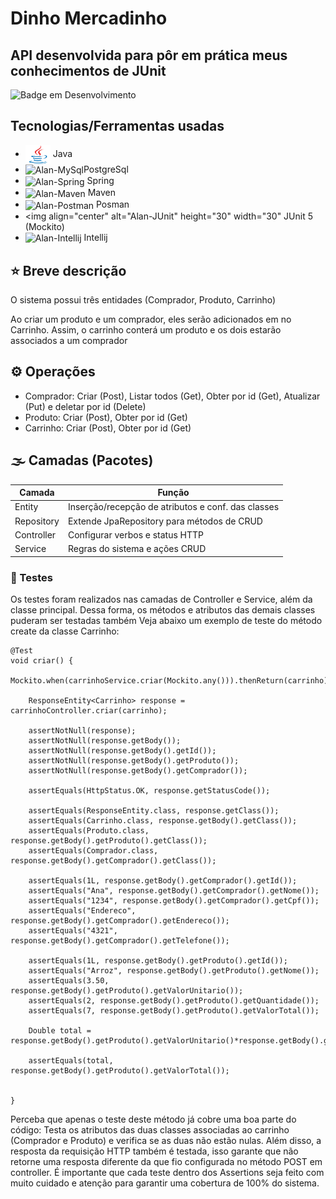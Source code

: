 # Dinho Mercadinho
## API desenvolvida para pôr em prática meus conhecimentos de JUnit
![Badge em Desenvolvimento](http://img.shields.io/static/v1?label=STATUS&message=%20FINALIZADO&color=GREEN&style=for-the-badge)


## Tecnologias/Ferramentas usadas

* <img align="center" alt="Alan-Java" height="30" width="40" src="https://raw.githubusercontent.com/devicons/devicon/master/icons/java/java-original.svg"> Java<br>
* <img align="center" alt="Alan-MySql" height="30" width="40"  src="https://cdn.jsdelivr.net/gh/devicons/devicon/icons/postgresql/postgresql-original.svg"/>PostgreSql<br>
* <img align="center" alt="Alan-Spring" height="30" width="40" src="https://cdn.jsdelivr.net/gh/devicons/devicon/icons/spring/spring-original.svg"> Spring<br>
* <img align="center" alt="Alan-Maven" height="30" width="40" src="https://user-images.githubusercontent.com/117518719/216434196-b63f5ea3-057f-42e5-abfc-b35deade0635.png"> Maven<br>
* <img align="center" alt="Alan-Postman" height="30" width="40" src="https://user-images.githubusercontent.com/117518719/216434927-59ceed3f-b838-42b3-845e-1975e2cb08a0.svg"> Posman<br>
* <img align="center" alt="Alan-JUnit" height="30" width="30" JUnit 5 (Mockito)<br>
* <img align="center" alt="Alan-Intellij" height="30" width="40" src="https://cdn.jsdelivr.net/gh/devicons/devicon/icons/intellij/intellij-original.svg"> Intellij<br>


## ⭐ Breve descrição

O sistema possui três entidades (Comprador, Produto, Carrinho)<br>

Ao criar um produto e um comprador, eles serão adicionados em no Carrinho. Assim, o carrinho conterá um produto e os dois estarão associados a um comprador

## ⚙️ Operações
* Comprador: Criar (Post), Listar todos (Get), Obter por id (Get), Atualizar (Put) e deletar por id (Delete)
* Produto: Criar (Post), Obter por id (Get)
* Carrinho: Criar (Post), Obter por id (Get)

## 🌫 Camadas (Pacotes)

| Camada | Função |
| ------------- | ------------- |
| Entity | Inserção/recepção  de atributos e conf. das classes |
| Repository | Extende JpaRepository para métodos de CRUD |
| Controller | Configurar verbos e status HTTP |
| Service | Regras do sistema e ações CRUD |

### 👀 Testes
Os testes foram realizados nas camadas de Controller e Service, além da classe principal. Dessa forma, os métodos e atributos das demais classes puderam ser testadas também
Veja abaixo um exemplo de teste do método create da classe Carrinho:

    @Test
    void criar() {
        Mockito.when(carrinhoService.criar(Mockito.any())).thenReturn(carrinho);

        ResponseEntity<Carrinho> response = carrinhoController.criar(carrinho);

        assertNotNull(response);
        assertNotNull(response.getBody());
        assertNotNull(response.getBody().getId());
        assertNotNull(response.getBody().getProduto());
        assertNotNull(response.getBody().getComprador());

        assertEquals(HttpStatus.OK, response.getStatusCode());

        assertEquals(ResponseEntity.class, response.getClass());
        assertEquals(Carrinho.class, response.getBody().getClass());
        assertEquals(Produto.class, response.getBody().getProduto().getClass());
        assertEquals(Comprador.class, response.getBody().getComprador().getClass());

        assertEquals(1L, response.getBody().getComprador().getId());
        assertEquals("Ana", response.getBody().getComprador().getNome());
        assertEquals("1234", response.getBody().getComprador().getCpf());
        assertEquals("Endereco", response.getBody().getComprador().getEndereco());
        assertEquals("4321", response.getBody().getComprador().getTelefone());

        assertEquals(1L, response.getBody().getProduto().getId());
        assertEquals("Arroz", response.getBody().getProduto().getNome());
        assertEquals(3.50, response.getBody().getProduto().getValorUnitario());
        assertEquals(2, response.getBody().getProduto().getQuantidade());
        assertEquals(7, response.getBody().getProduto().getValorTotal());

        Double total = response.getBody().getProduto().getValorUnitario()*response.getBody().getProduto().getQuantidade();

        assertEquals(total, response.getBody().getProduto().getValorTotal());


    }
    
Perceba que apenas o teste deste método já cobre uma boa parte do código: Testa os atributos das duas classes associadas ao carrinho (Comprador e Produto)
e verifica se as duas não estão nulas. Além disso, a resposta da requisição HTTP também é testada, isso garante que não retorne uma resposta diferente
da que fio configurada no método POST em controller. É importante que cada teste dentro dos Assertions seja feito com muito cuidado e atenção para garantir
uma cobertura de 100% do sistema.










